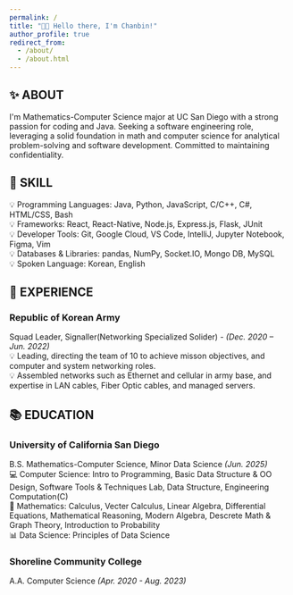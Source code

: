 ```yaml
---
permalink: /
title: "👋🏻 Hello there, I'm Chanbin!"
author_profile: true
redirect_from:
  - /about/
  - /about.html
---
```


## ✨ ABOUT

I'm Mathematics-Computer Science major at UC San Diego with a strong passion for coding and Java. Seeking a software engineering role, leveraging a solid foundation in math and computer science for analytical problem-solving and software development. Committed to maintaining confidentiality.

## 🔧 SKILL

💡 Programming Languages: Java, Python, JavaScript, C/C++, C#, HTML/CSS, Bash \
💡 Frameworks: React, React-Native, Node.js, Express.js, Flask, JUnit \
💡 Developer Tools: Git, Google Cloud, VS Code, IntelliJ, Jupyter Notebook, Figma, Vim \
💡 Databases & Libraries: pandas, NumPy, Socket.IO, Mongo DB, MySQL \
💡 Spoken Language: Korean, English

## 🧳 EXPERIENCE

### Republic of Korean Army

Squad Leader, Signaller(Networking Specialized Solider) - _(Dec. 2020 – Jun. 2022)_\
💡 Leading, directing the team of 10 to achieve misson objectives, and computer and system networking roles. \
💡 Assembled networks such as Ethernet and cellular in army base, and expertise in LAN cables, Fiber Optic cables, and managed servers.

## 📚 EDUCATION

### University of California San Diego

B.S. Mathematics-Computer Science, Minor Data Science _(Jun. 2025)_\
💻 Computer Science: Intro to Programming, Basic Data Structure & OO Design, Software Tools & Techniques Lab, Data Structure, Engineering Computation(C)\
🧮 Mathematics: Calculus, Vecter Calculus, Linear Algebra, Differential Equations, Mathematical Reasoning, Modern Algebra, Descrete Math & Graph Theory, Introduction to Probability\
📊 Data Science: Principles of Data Science

### Shoreline Community College

A.A. Computer Science _(Apr. 2020 - Aug. 2023)_
